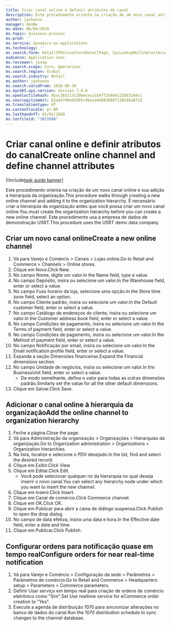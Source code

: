 ```yaml
---
title: Criar canal online e definir atributos do canal
description: Este procedimento orienta na criação de um novo canal online e sua adição à hierarquia da organização.
author: jashanno
manager: AnnBe
ms.date: 06/04/2019
ms.topic: business-process
ms.prod: ''
ms.service: dynamics-ax-applications
ms.technology: ''
ms.search.form: RetailSPOnlineStoreDetailPage, SysLookupMultiSelectGrid, DimensionLookup, OMHierarchyManager, HierarchyDesigner, OMNodeSelection, HierarchyPublishAndCloseForm
audience: Application User
ms.reviewer: josaw
ms.search.scope: Core, Operations
ms.search.region: Global
ms.search.industry: Retail
ms.author: jashanno
ms.search.validFrom: 2016-06-30
ms.dyn365.ops.version: Version 7.0.0
ms.openlocfilehash: 4bac365217c20bececa1b4ff2b9de12288326dcc
ms.sourcegitcommit: 81a647904dd305c4be2e4b683689f128548a872d
ms.translationtype: HT
ms.contentlocale: pt-BR
ms.lasthandoff: 02/01/2020
ms.locfileid: "3021608"
---
```

# <a name="create-online-channel-and-define-channel-attributes"></a><span data-ttu-id="c3f84-103">Criar canal online e definir atributos do canal</span><span class="sxs-lookup"><span data-stu-id="c3f84-103">Create online channel and define channel attributes</span></span>

[!include[task guide banner](../includes/task-guide-banner.md)]

<span data-ttu-id="c3f84-104">Este procedimento orienta na criação de um novo canal online e sua adição à hierarquia da organização.</span><span class="sxs-lookup"><span data-stu-id="c3f84-104">This procedure walks through creating a new online channel and adding it to the organization hierarchy.</span></span> <span data-ttu-id="c3f84-105">É necessário criar a hierarquia da organização antes que você possa criar um novo canal online.</span><span class="sxs-lookup"><span data-stu-id="c3f84-105">You must create the organization hierarchy before you can create a new online channel.</span></span> <span data-ttu-id="c3f84-106">Este procedimento usa a empresa de dados de demonstração USRT.</span><span class="sxs-lookup"><span data-stu-id="c3f84-106">This procedure uses the USRT demo data company.</span></span>


## <a name="create-a-new-online-channel"></a><span data-ttu-id="c3f84-107">Criar um novo canal online</span><span class="sxs-lookup"><span data-stu-id="c3f84-107">Create a new online channel</span></span>
1. <span data-ttu-id="c3f84-108">Vá para Varejo e Comércio > Canais > Lojas online.</span><span class="sxs-lookup"><span data-stu-id="c3f84-108">Go to Retail and Commerce > Channels > Online stores.</span></span>
2. <span data-ttu-id="c3f84-109">Clique em Novo.</span><span class="sxs-lookup"><span data-stu-id="c3f84-109">Click New.</span></span>
3. <span data-ttu-id="c3f84-110">No campo Nome, digite um valor.</span><span class="sxs-lookup"><span data-stu-id="c3f84-110">In the Name field, type a value.</span></span>
4. <span data-ttu-id="c3f84-111">No campo Depósito, insira ou selecione um valor.</span><span class="sxs-lookup"><span data-stu-id="c3f84-111">In the Warehouse field, enter or select a value.</span></span>
5. <span data-ttu-id="c3f84-112">No campo Fuso horário da loja, selecione uma opção.</span><span class="sxs-lookup"><span data-stu-id="c3f84-112">In the Store time zone field, select an option.</span></span>
6. <span data-ttu-id="c3f84-113">No campo Cliente padrão, insira ou selecione um valor.</span><span class="sxs-lookup"><span data-stu-id="c3f84-113">In the Default customer field, enter or select a value.</span></span>
7. <span data-ttu-id="c3f84-114">No campo Catálogo de endereços do cliente, insira ou selecione um valor.</span><span class="sxs-lookup"><span data-stu-id="c3f84-114">In the Customer address book field, enter or select a value.</span></span>
8. <span data-ttu-id="c3f84-115">No campo Condições de pagamento, insira ou selecione um valor.</span><span class="sxs-lookup"><span data-stu-id="c3f84-115">In the Terms of payment field, enter or select a value.</span></span>
9. <span data-ttu-id="c3f84-116">No campo Condições de pagamento, insira ou selecione um valor.</span><span class="sxs-lookup"><span data-stu-id="c3f84-116">In the Method of payment field, enter or select a value.</span></span>
10. <span data-ttu-id="c3f84-117">No campo Notificação por email, insira ou selecione um valor.</span><span class="sxs-lookup"><span data-stu-id="c3f84-117">In the Email notification profile field, enter or select a value.</span></span>
11. <span data-ttu-id="c3f84-118">Expanda a seção Dimensões financeiras.</span><span class="sxs-lookup"><span data-stu-id="c3f84-118">Expand the Financial dimensions section.</span></span>
12. <span data-ttu-id="c3f84-119">No campo Unidade de negócios, insira ou selecione um valor.</span><span class="sxs-lookup"><span data-stu-id="c3f84-119">In the BusinessUnit field, enter or select a value.</span></span>
    * <span data-ttu-id="c3f84-120">De modo semelhante, defina o valor para todas as outras dimensões padrão.</span><span class="sxs-lookup"><span data-stu-id="c3f84-120">Similarly set the value for all the other default dimensions.</span></span>  
13. <span data-ttu-id="c3f84-121">Clique em Salvar.</span><span class="sxs-lookup"><span data-stu-id="c3f84-121">Click Save.</span></span>

## <a name="add-the-online-channel-to-organization-hierarchy"></a><span data-ttu-id="c3f84-122">Adicionar o canal online à hierarquia da organização</span><span class="sxs-lookup"><span data-stu-id="c3f84-122">Add the online channel to organization hierarchy</span></span>
1. <span data-ttu-id="c3f84-123">Feche a página.</span><span class="sxs-lookup"><span data-stu-id="c3f84-123">Close the page.</span></span>
2. <span data-ttu-id="c3f84-124">Vá para Administração da organização > Organizações > Hierarquias da organização.</span><span class="sxs-lookup"><span data-stu-id="c3f84-124">Go to Organization administration > Organizations > Organization hierarchies.</span></span>
3. <span data-ttu-id="c3f84-125">Na lista, localize e selecione o PDV desejado.</span><span class="sxs-lookup"><span data-stu-id="c3f84-125">In the list, find and select the desired record.</span></span>
4. <span data-ttu-id="c3f84-126">Clique em Exibir.</span><span class="sxs-lookup"><span data-stu-id="c3f84-126">Click View.</span></span>
5. <span data-ttu-id="c3f84-127">Clique em Editar.</span><span class="sxs-lookup"><span data-stu-id="c3f84-127">Click Edit.</span></span>
    * <span data-ttu-id="c3f84-128">Você pode selecionar qualquer nó da hierarquia no qual deseja inserir o novo canal.</span><span class="sxs-lookup"><span data-stu-id="c3f84-128">You can select any hierarchy node under which you want to insert the new channel.</span></span>  
6. <span data-ttu-id="c3f84-129">Clique em Inserir.</span><span class="sxs-lookup"><span data-stu-id="c3f84-129">Click Insert.</span></span>
7. <span data-ttu-id="c3f84-130">Clique em Canal de comércio.</span><span class="sxs-lookup"><span data-stu-id="c3f84-130">Click Commerce channel.</span></span>
8. <span data-ttu-id="c3f84-131">Clique em OK.</span><span class="sxs-lookup"><span data-stu-id="c3f84-131">Click OK.</span></span>
9. <span data-ttu-id="c3f84-132">Clique em Publicar para abrir a caixa de diálogo suspensa.</span><span class="sxs-lookup"><span data-stu-id="c3f84-132">Click Publish to open the drop dialog.</span></span>
10. <span data-ttu-id="c3f84-133">No campo de data efetiva, insira uma data e hora.</span><span class="sxs-lookup"><span data-stu-id="c3f84-133">In the Effective date field, enter a date and time.</span></span>
11. <span data-ttu-id="c3f84-134">Clique em Publicar.</span><span class="sxs-lookup"><span data-stu-id="c3f84-134">Click Publish.</span></span>

## <a name="configure-orders-for-near-real-time-notification"></a><span data-ttu-id="c3f84-135">Configurar ordens para notificação quase em tempo real</span><span class="sxs-lookup"><span data-stu-id="c3f84-135">Configure orders for near real-time notification</span></span>
1. <span data-ttu-id="c3f84-136">Vá para Varejo e Comércio > Configuração da sede > Parâmetros > Parâmetros de comércio.</span><span class="sxs-lookup"><span data-stu-id="c3f84-136">Go to Retail and Commerce  > Headquarters setup > Parameters > Commerce parameters.</span></span>
2. <span data-ttu-id="c3f84-137">Definir Usar serviço em tempo real para criação de ordens de comércio eletrônico como "Sim".</span><span class="sxs-lookup"><span data-stu-id="c3f84-137">Set Use realtime service for eCommerce order creation to "Yes".</span></span>
3. <span data-ttu-id="c3f84-138">Execute a agenda de distribuição 1070 para sincronizar alterações no banco de dados do canal.</span><span class="sxs-lookup"><span data-stu-id="c3f84-138">Run the 1070 distribution schedule to sync changes to the channel database.</span></span> 


